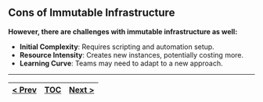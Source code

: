 ## Cons of Immutable Infrastructure
**However, there are challenges with immutable infrastructure as well:**

*   **Initial Complexity**: Requires scripting and automation setup.
*   **Resource Intensity**: Creates new instances, potentially costing more.
*   **Learning Curve**: Teams may need to adapt to a new approach.

---
|[< Prev](s4.md)| [TOC](toc.md)  | [Next >](s7.md)|
|---------------|----------------|---------------|
<!-- pagebreak -->

